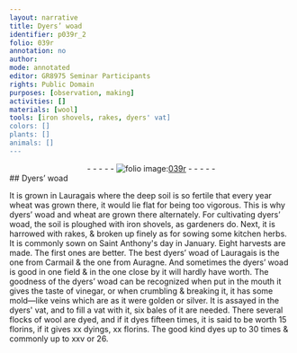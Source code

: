 ```yaml
---
layout: narrative
title: Dyers’ woad
identifier: p039r_2
folio: 039r
annotation: no
author:
mode: annotated
editor: GR8975 Seminar Participants
rights: Public Domain
purposes: [observation, making]
activities: []
materials: [wool]
tools: [iron shovels, rakes, dyers' vat]
colors: []
plants: []
animals: []
---
```


 <div class="folio" align="center">- - - - - <a href="http://gallica.bnf.fr/ark:/12148/btv1b10500001g/f83.image" target="_blank"><img src="https://cu-mkp.github.io/GR8975-edition/assets/photo-icon.png" alt="folio image: " style="display:inline-block; margin-bottom:-3px;"/>039r</a> - - - - - </div>   
## Dyers’ woad

 
 It is grown in <span class="place">Lauragais</span> where the deep soil is so fertile that every year wheat was grown there, it would lie flat for being too vigorous. This is why dyers’ woad and wheat are grown there alternately. For cultivating dyers’ woad, the soil is ploughed with <span class="tool">iron shovels</span>, as gardeners do. Next, it is harrowed with <span class="tool">rakes</span>, & broken up finely as for sowing some kitchen herbs. It is commonly sown on Saint Anthony's day in January. Eight harvests are made. The first ones are better. The best dyers’ woad of Lauragais is the one from <span class="place">Carmail</span> & the one from <span class="place">Auragne</span>. And sometimes the dyers’ woad is good in one field & in the one close by it will hardly have worth. The goodness of the dyers’ woad can be recognized when put in the mouth it gives the taste of vinegar, or when crumbling & breaking it, it has some mold—like veins which are as it were golden or silver. It is assayed in the <span class="tool">dyers' vat</span>, and to fill a vat with it, six bales of it are needed. There several flocks of <span class="material">wool</span> are dyed, and if it dyes fifteen times, it is said to be worth 15 florins, if it gives xx dyings, xx florins. The good kind dyes up to 30 times & commonly up to xxv or 26.
 